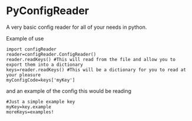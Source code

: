 PyConfigReader
==============

A very basic config reader for all of your needs in python.

Example of use

```
import configReader
reader=configReader.ConfigReader()
reader.readKeys() #This will read from the file and allow you to export them into a dictionary
keys=reader.readKeys() #This will be a dictionary for you to read at your pleasure
myConfigCode=keys['myKey']
```

and an example of the config this would be reading

```
#Just a simple example key
myKey=key.example
moreKeys=examples!

